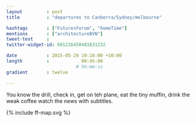 ```yaml
---
layout         : post
title          : "departures to Canberra/Sydney/melbourne"

hashtags       : ["FuturesForum", "homeTime"]
mentions       : ["architectureBVN"]
tweet-text     :
twitter-widget-id: 601216450481631232

date           : 2015-05-29 19:10:00 +10:00
length         :            00:45:00
                          # hh:mm:ss
gradient       : twelve

---
```


You know the drill, check in, get on teh plane, eat the tiny muffin, drink the weak coffee watch the news with subtitles.



<div class="the-map">{% include ff-map.svg %}</div>
